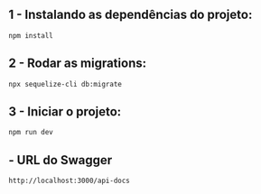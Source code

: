 ## 1 - Instalando as dependências do projeto:

```
npm install
```

## 2 - Rodar as migrations:
```
npx sequelize-cli db:migrate
```

## 3 - Iniciar o projeto:
```
npm run dev 
```

## - URL do Swagger

```
http://localhost:3000/api-docs
```

